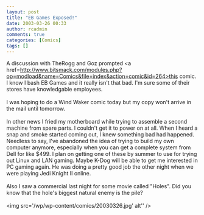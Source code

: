 ```yaml
---
layout: post
title: "EB Games Exposed!"
date: 2003-03-26 00:33
author: rcadmin
comments: true
categories: [Comics]
tags: []
---
```

A discussion with TheRogg and Goz prompted <a href=http://www.bitsmack.com/modules.php?op=modload&name=Comics&file=index&action=comic&id=264>this comic.</a> I know I bash EB Games and it really isn't that bad. I'm sure some of their stores have knowledgable employees. 
<br />
<br />
I was hoping to do a Wind Waker comic today but my copy won't arrive in the mail until tomorrow. 
<br />
<br />
In other news I fried my motherboard while trying to assemble a second machine from spare parts. I couldn't get it to power on at all. When I heard a snap and smoke started coming out, I knew something bad had happened. Needless to say, I've abandoned the idea of trying to build my own computer anymore, especially when you can get a complete system from Dell for like $499. I plan on getting one of these by summer to use for trying out Linux and LAN gaming. Maybe K-Dog will be able to get me interested in PC gaming again. He was doing a pretty good job the other night when we were playing Jedi Knight II online. 
<br />
<br />
Also I saw a commercial last night for some movie called "Holes". Did you know that the hole's biggest natural enemy is the pile? <br /><br /><!--more--><img src='/wp/wp-content/comics/20030326.jpg' alt'' />
